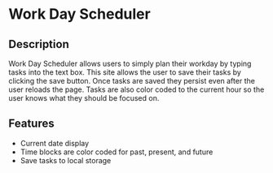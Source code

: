 # Work Day Scheduler

## Description

Work Day Scheduler allows users to simply plan their workday by typing tasks into the text box. This site allows the user to save their tasks by clicking the save button. Once tasks are saved they persist even after the user reloads the page. Tasks are also color coded to the current hour so the user knows what they should be focused on.

## Features

- Current date display
- Time blocks are color coded for past, present, and future
- Save tasks to local storage

